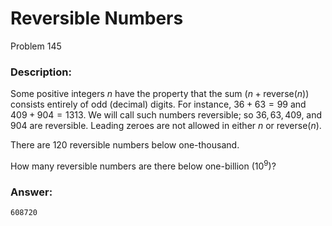 # Reversible Numbers
Problem 145
### Description:
Some positive integers $n$ have the property that the sum $(n + \text{reverse}(n))$ consists entirely of odd (decimal) digits. For instance, $36 + 63 = 99$ and $409 + 904 = 1313$. We will call such numbers reversible; so $36, 63, 409,$ and $904$ are reversible. Leading zeroes are not allowed in either $n$ or $\text{reverse}(n)$.

There are $120$ reversible numbers below one-thousand.

How many reversible numbers are there below one-billion ($10^9$)?

### Answer:
```
608720
```
